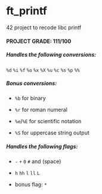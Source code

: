 # ft_printf

42 project to recode libc printf

#### PROJECT GRADE: 111/100

##### Handles the following conversions:

`%d` `%i` `%f` `%o` `%x` `%X` `%u` `%c` `%s` `%p` `%%`

##### Bonus conversions:

* `%b` for binary

* `%r` for roman numeral

* `%e`/`%E` for scientific notation

* `%S` for uppercase string output

##### Handles the following flags:

* `-` `+` `0` `#` and (space)

* `h` `hh` `l` `ll` `L`

* bonus flag: `*`
